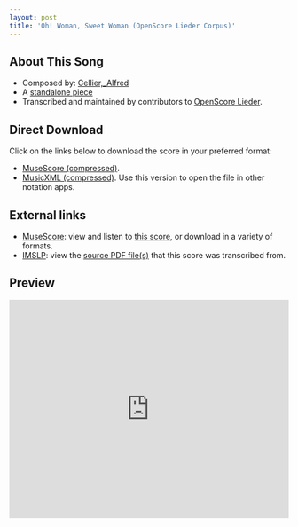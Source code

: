 ```yaml
---
layout: post
title: 'Oh! Woman, Sweet Woman (OpenScore Lieder Corpus)'
---
```


## About This Song

- Composed by: [Cellier,_Alfred](https://fourscoreandmore.org/openscore/lieder/Cellier,_Alfred)
- A [standalone piece](https://fourscoreandmore.org/openscore/lieder/Cellier,_Alfred/_)
- Transcribed and maintained by contributors to [OpenScore Lieder].

[OpenScore Lieder]: https://musescore.com/openscore-lieder-corpus

## Direct Download

Click on the links below to download the score in your preferred format:
- [MuseScore (compressed)](https://github.com/openscore/lieder/blob/main/scores/Cellier,_Alfred/_/Oh!_Woman,_Sweet_Woman/lc6480111.mscz?raw=true).
- [MusicXML (compressed)](https://github.com/openscore/lieder/blob/main/scores/Cellier,_Alfred/_/Oh!_Woman,_Sweet_Woman/lc6480111.mxl?raw=true). Use this version to open the file in other notation apps.

## External links

- [MuseScore]: view and listen to [this score][MuseScore], or download in a variety of formats.
- [IMSLP]: view the [source PDF file(s)][IMSLP] that this score was transcribed from.

[MuseScore]: https://musescore.com/score/6480111
[IMSLP]: https://imslp.org/wiki/Special:ReverseLookup/180626

## Preview

<iframe width="100%" height="394" src="https://musescore.com/openscore-lieder-corpus/scores/6480111/embed" frameborder="0" allowfullscreen allow="autoplay; fullscreen"></iframe>

